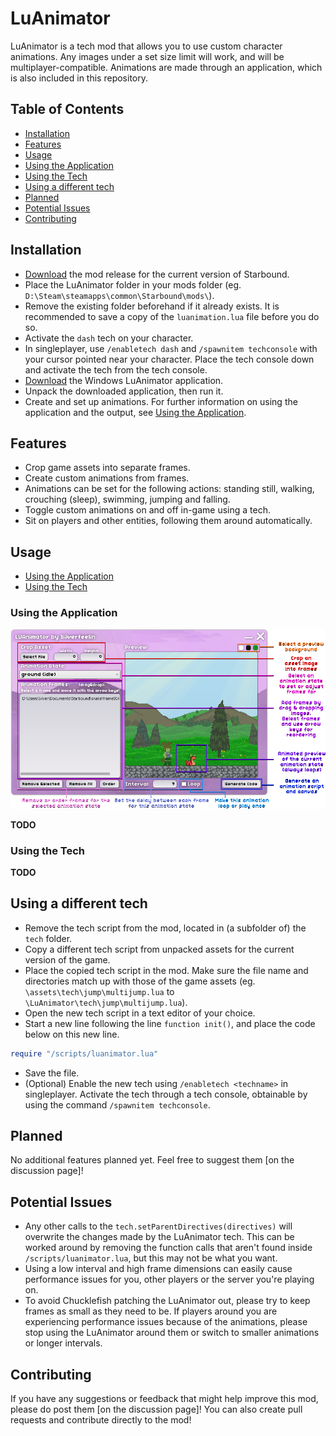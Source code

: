 # LuAnimator
LuAnimator is a tech mod that allows you to use custom character animations. Any images under a set size limit will work, and will be multiplayer-compatible. Animations are made through an application, which is also included in this repository.

## Table of Contents
- [Installation](#installation)
- [Features](#features)
- [Usage](#usage)
 - [Using the Application](#using-the-application)
 - [Using the Tech](#using-the-tech)
- [Using a different tech](#using-a-different-tech)
- [Planned](#planned)
- [Potential Issues](#potential-issues)
- [Contributing](#contributing)

## Installation
* [Download](https://github.com/Silverfeelin/LuAnimator/releases) the mod release for the current version of Starbound.
* Place the LuAnimator folder in your mods folder (eg. `D:\Steam\steamapps\common\Starbound\mods\`).
 * Remove the existing folder beforehand if it already exists. It is recommended to save a copy of the `luanimation.lua` file before you do so.
* Activate the `dash` tech on your character.
 * In singleplayer, use `/enabletech dash` and `/spawnitem techconsole` with your cursor pointed near your character. Place the tech console down and activate the tech from the tech console.
* [Download](https://github.com/Silverfeelin/LuAnimator/releases) the Windows LuAnimator application.
* Unpack the downloaded application, then run it.
* Create and set up animations. For further information on using the application and the output, see [Using the Application](#using-the-application).

## Features
* Crop game assets into separate frames.
* Create custom animations from frames.
 * Animations can be set for the following actions: standing still, walking, crouching (sleep), swimming, jumping and falling.
* Toggle custom animations on and off in-game using a tech.
* Sit on players and other entities, following them around automatically.

## Usage
* [Using the Application](#using-the-application)
* [Using the Tech](#using-the-tech)

### Using the Application
![Overview](https://raw.githubusercontent.com/Silverfeelin/LuAnimator/master/readme/overview.png "Application Overview")

**TODO**

### Using the Tech
**TODO**

## Using a different tech
* Remove the tech script from the mod, located in (a subfolder of) the `tech` folder.
* Copy a different tech script from unpacked assets for the current version of the game.
* Place the copied tech script in the mod. Make sure the file name and directories match up with those of the game assets (eg. `\assets\tech\jump\multijump.lua` to `\LuAnimator\tech\jump\multijump.lua`).
* Open the new tech script in a text editor of your choice.
* Start a new line following the line `function init()`, and place the code below on this new line.
```lua
require "/scripts/luanimator.lua"
```
* Save the file.
* (Optional) Enable the new tech using `/enabletech <techname>` in singleplayer. Activate the tech through a tech console, obtainable by using the command `/spawnitem techconsole`.

## Planned
No additional features planned yet. Feel free to suggest them [on the discussion page]!

## Potential Issues
* Any other calls to the `tech.setParentDirectives(directives)` will overwrite the changes made by the LuAnimator tech. This can be worked around by removing the function calls that aren't found inside `/scripts/luanimator.lua`, but this may not be what you want.
* Using a low interval and high frame dimensions can easily cause performance issues for you, other players or the server you're playing on.
 * To avoid Chucklefish patching the LuAnimator out, please try to keep frames as small as they need to be. If players around you are experiencing performance issues because of the animations, please stop using the LuAnimator around them or switch to smaller animations or longer intervals.

## Contributing
If you have any suggestions or feedback that might help improve this mod, please do post them [on the discussion page]!
You can also create pull requests and contribute directly to the mod!
